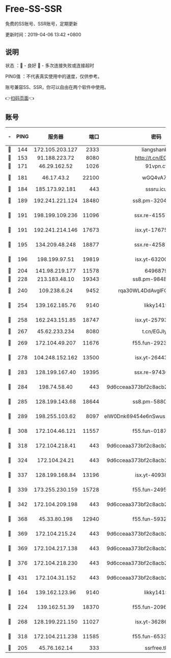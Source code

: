 # Free-SS-SSR

免费的SS账号、SSR账号，定期更新

更新时间：2019-04-06 13:42 +0800

## 说明

状态     ：🙂 - 良好 🙁 - 多次连接失败或连接超时

PING值   ：不代表真实使用中的速度，仅供参考。

账号兼容SS、SSR，你可以自由在两个软件中使用。

👉[扫码页面](https://liesauer.github.io/Free-SS-SSR/)👈

## 账号

|-|PING|服务器|端口|密码|加密方式|区域|
|:----:|:----:|:-----:|-----:|:----:|:----:|:----:|
|🙂|144|172.105.203.127|2333|liangshanbo|chacha20|JP|
|🙂|153|91.188.223.72|8080|http://t.cn/EGJIyrl|rc4-md5|RU|
|🙂|171|46.29.162.52|1026|91vpn.cf|rc4-md5|RU|
|🙂|181|46.17.43.2|22100|wGQ4vA7D|aes-256-gcm|RU|
|🙂|184|185.173.92.181|443|sssru.icu|rc4-md5|RU|
|🙂|189|192.241.221.124|18480|ss8.pm-32044618|aes-256-cfb|US|
|🙂|191|198.199.109.236|11096|ssx.re-41557165|aes-256-cfb|US|
|🙂|191|192.241.214.146|17673|isx.yt-17675026|aes-256-cfb|US|
|🙂|195|134.209.48.248|18877|ssx.re-42587403|aes-256-cfb|US|
|🙂|196|198.199.97.51|19819|isx.yt-63200254|aes-256-cfb|US|
|🙂|204|141.98.219.177|11578|6496879|chacha20|US|
|🙂|228|213.183.48.10|19343|ss8.pm-98489424|rc4-md5|RU|
|🙂|240|109.238.6.24|9452|rqa30WL4DdAvgIFG6Fs3znzTa|aes-256-cfb|FR|
|🙂|254|139.162.185.76|9140|likky1415|aes-256-cfb|DE|
|🙂|258|162.243.151.85|18747|isx.yt-25793910|aes-256-cfb|US|
|🙂|267|45.62.233.234|8080|t.cn/EGJIyrl|rc4-md5|CA|
|🙂|269|172.104.49.207|11676|f55.fun-29234040|aes-256-cfb|SG|
|🙂|278|104.248.152.162|13500|isx.yt-26443647|aes-256-cfb|SG|
|🙂|283|128.199.167.40|19395|ssx.re-97436053|aes-256-cfb|SG|
|🙂|284|198.74.58.40|443|9d6cceaa373bf2c8acb22e60b6a58be6|aes-256-cfb|US|
|🙂|285|128.199.143.68|18644|ss8.pm-58805448|aes-256-cfb|SG|
|🙂|289|198.255.103.62|8097|eIW0Dnk69454e6nSwuspv9DmS201tQ0D|aes-256-cfb|US|
|🙂|308|172.104.46.121|11557|f55.fun-01871509|aes-256-cfb|SG|
|🙂|318|172.104.218.41|443|9d6cceaa373bf2c8acb22e60b6a58be6|aes-256-cfb|US|
|🙂|324|172.104.24.21|443|9d6cceaa373bf2c8acb22e60b6a58be6|aes-256-cfb|US|
|🙂|337|128.199.168.84|13196|isx.yt-40938959|aes-256-cfb|SG|
|🙂|339|173.255.230.159|15728|f55.fun-24959941|aes-256-cfb|US|
|🙂|342|172.104.209.198|443|9d6cceaa373bf2c8acb22e60b6a58be6|aes-256-cfb|US|
|🙂|368|45.33.80.198|12940|f55.fun-59324256|aes-256-cfb|US|
|🙂|369|172.104.215.24|443|9d6cceaa373bf2c8acb22e60b6a58be6|aes-256-cfb|US|
|🙂|369|172.104.217.138|443|9d6cceaa373bf2c8acb22e60b6a58be6|aes-256-cfb|US|
|🙂|376|172.104.218.230|443|9d6cceaa373bf2c8acb22e60b6a58be6|aes-256-cfb|US|
|🙂|431|172.104.31.152|443|9d6cceaa373bf2c8acb22e60b6a58be6|aes-256-cfb|US|
|🙂|164|139.162.123.96|9140|likky1415|aes-256-cfb|JP|
|🙂|224|139.162.51.39|18370|f55.fun-20968647|aes-256-cfb|SG|
|🙂|268|128.199.221.150|11027|isx.yt-36286257|aes-256-cfb|SG|
|🙂|318|172.104.211.238|11585|f55.fun-65338054|aes-256-cfb|US|
|🙁|205|45.76.162.14|333|ssrfree.tk|rc4|SG|
